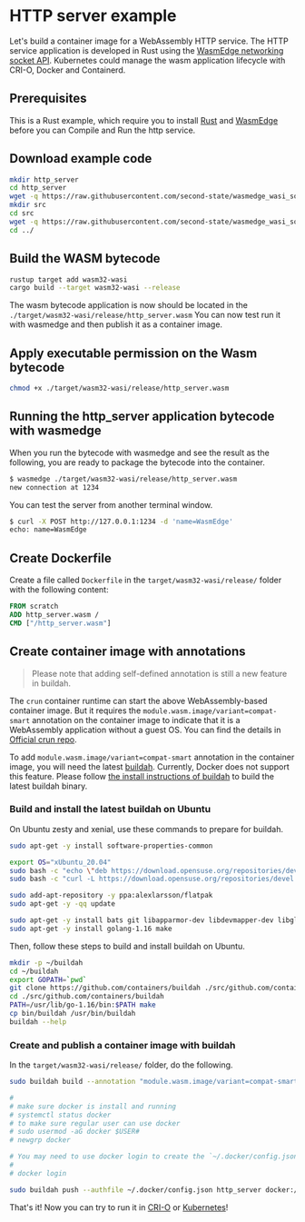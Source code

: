 # HTTP server example

Let's build a container image for a WebAssembly HTTP service.
The HTTP service application is developed in Rust using the [WasmEdge networking socket API](https://github.com/second-state/wasmedge_wasi_socket).
Kubernetes could manage the wasm application lifecycle with CRI-O, Docker and Containerd.

## Prerequisites

This is a Rust example, which require you to install [Rust](https://www.rust-lang.org/tools/install) and [WasmEdge](../../start/install.md) before you can Compile and Run the http service.

## Download example code

```bash
mkdir http_server
cd http_server
wget -q https://raw.githubusercontent.com/second-state/wasmedge_wasi_socket/main/examples/http_server/Cargo.toml
mkdir src
cd src
wget -q https://raw.githubusercontent.com/second-state/wasmedge_wasi_socket/main/examples/http_server/src/main.rs
cd ../
```

## Build the WASM bytecode

```bash
rustup target add wasm32-wasi
cargo build --target wasm32-wasi --release
```

The wasm bytecode application is now should be located in the `./target/wasm32-wasi/release/http_server.wasm`
You can now test run it with wasmedge and then publish it as a container image.

## Apply executable permission on the Wasm bytecode

```bash
chmod +x ./target/wasm32-wasi/release/http_server.wasm
```

## Running the http_server application bytecode with wasmedge

When you run the bytecode with wasmedge and see the result as the following, you are ready to package the bytecode into the container.

```bash
$ wasmedge ./target/wasm32-wasi/release/http_server.wasm
new connection at 1234
```

You can test the server from another terminal window.

```bash
$ curl -X POST http://127.0.0.1:1234 -d 'name=WasmEdge'
echo: name=WasmEdge
```

## Create Dockerfile

Create a file called `Dockerfile` in the `target/wasm32-wasi/release/` folder with the following content:

```dockerfile
FROM scratch
ADD http_server.wasm /
CMD ["/http_server.wasm"]
```

## Create container image with annotations

> Please note that adding self-defined annotation is still a new feature in buildah.

The `crun` container runtime can start the above WebAssembly-based container image. But it requires the `module.wasm.image/variant=compat-smart` annotation on the container image to indicate that it is a WebAssembly application without a guest OS. You can find the details in [Official crun repo](https://github.com/containers/crun/blob/main/docs/wasm-wasi-example.md).

To add `module.wasm.image/variant=compat-smart` annotation in the container image, you will need the latest [buildah](https://buildah.io/). Currently, Docker does not support this feature. Please follow [the install instructions of buildah](https://github.com/containers/buildah/blob/main/install.md) to build the latest buildah binary.

### Build and install the latest buildah on Ubuntu

On Ubuntu zesty and xenial, use these commands to prepare for buildah.

```bash
sudo apt-get -y install software-properties-common

export OS="xUbuntu_20.04"
sudo bash -c "echo \"deb https://download.opensuse.org/repositories/devel:/kubic:/libcontainers:/stable/$OS/ /\" > /etc/apt/sources.list.d/devel:kubic:libcontainers:stable.list"
sudo bash -c "curl -L https://download.opensuse.org/repositories/devel:/kubic:/libcontainers:/stable/$OS/Release.key | apt-key add -"

sudo add-apt-repository -y ppa:alexlarsson/flatpak
sudo apt-get -y -qq update

sudo apt-get -y install bats git libapparmor-dev libdevmapper-dev libglib2.0-dev libgpgme-dev libseccomp-dev libselinux1-dev skopeo-containers go-md2man containers-common
sudo apt-get -y install golang-1.16 make
```

Then, follow these steps to build and install buildah on Ubuntu.

```bash
mkdir -p ~/buildah
cd ~/buildah
export GOPATH=`pwd`
git clone https://github.com/containers/buildah ./src/github.com/containers/buildah
cd ./src/github.com/containers/buildah
PATH=/usr/lib/go-1.16/bin:$PATH make
cp bin/buildah /usr/bin/buildah
buildah --help
```

### Create and publish a container image with buildah

In the `target/wasm32-wasi/release/` folder, do the following.

```bash
sudo buildah build --annotation "module.wasm.image/variant=compat-smart" -t http_server .

#
# make sure docker is install and running
# systemctl status docker
# to make sure regular user can use docker
# sudo usermod -aG docker $USER#
# newgrp docker

# You may need to use docker login to create the `~/.docker/config.json` for auth.
#
# docker login

sudo buildah push --authfile ~/.docker/config.json http_server docker://docker.io/avengermojo/http_server:with-wasm-annotation
```

That's it! Now you can try to run it in [CRI-O](../cri/crio.md#run-a-http-server-app) or [Kubernetes](../kubernetes/kubernetes.md#run-a-http-server-app)!
